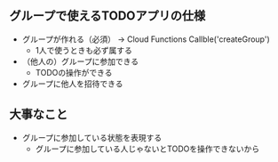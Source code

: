 ## グループで使えるTODOアプリの仕様

- グループが作れる（必須） -> Cloud Functions Callble('createGroup')
  - 1人で使うときも必ず属する
- （他人の）グループに参加できる
  - TODOの操作ができる
- グループに他人を招待できる


## 大事なこと
- グループに参加している状態を表現する
  - グループに参加している人じゃないとTODOを操作できないから
